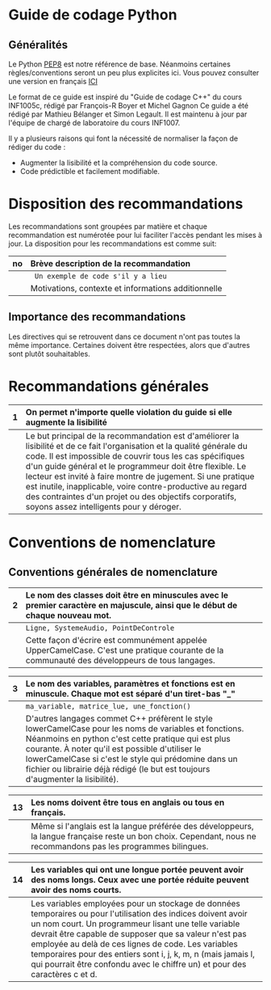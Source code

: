 # Guide de codage Python
## Généralités
Le Python [PEP8](https://www.python.org/dev/peps/pep-0008/) est notre référence de base. Néanmoins certaines règles/conventions seront un peu plus explicites ici.
Vous pouvez consulter une version en français [ICI](http://nguyen.univ-tln.fr/share/Python/pep8.pdf)


Le format de ce guide est inspiré du "Guide de codage C++" du cours INF1005c, rédigé par François-R Boyer et Michel Gagnon
Ce guide a été rédigé par Mathieu Bélanger et Simon Legault. Il est maintenu à jour par l'équipe de chargé de laboratoire du cours INF1007.

Il y a plusieurs raisons qui font la nécessité de normaliser la façon de rédiger du code :
- Augmenter la lisibilité et la compréhension du code source.
- Code prédictible et facilement modifiable.

# Disposition des recommandations
Les recommandations sont groupées par matière et chaque recommandation est numérotée pour lui faciliter l'accès pendant les mises à jour. La disposition pour les recommandations est comme suit:

| no | Brève description de la recommandation              |
|----|:----------------------------------------------------|
|    | ```­­­ Un exemple de code s'il y a lieu```         |
|    | Motivations, contexte et informations additionnelle |

## Importance des recommandations
Les directives qui se retrouvent dans ce document n'ont pas toutes la même importance. Certaines doivent être respectées, alors que d'autres sont plutôt souhaitables.

# Recommandations générales

| 1 | On permet n'importe quelle violation du guide si elle augmente la lisibilité |
|----|:----------------------------------------------------|
|    | Le but principal de la recommandation est d'améliorer la lisibilité et de ce fait l'organisation et la qualité générale du code. Il est impossible de couvrir tous les cas spécifiques d'un guide général et le programmeur doit être flexible. Le lecteur est invité à faire montre de jugement. Si une pratique est inutile, inapplicable, voire contre-productive au regard des contraintes d'un projet ou des objectifs corporatifs, soyons assez intelligents pour y déroger.|

# Conventions de nomenclature
## Conventions générales de nomenclature

| 2 | Le nom des classes doit être en minuscules avec le premier caractère en majuscule, ainsi que le début de chaque nouveau mot. |
|----|:----------------------------------------------------|
|    | ```Ligne, SystemeAudio, PointDeControle ```         |
|    | Cette façon d'écrire est communément appelée UpperCamelCase. C'est une pratique courante de la communauté des développeurs de tous langages. |


| 3 | Le nom des variables, paramètres et fonctions est en minuscule. Chaque mot est séparé d'un tiret-bas "_" |
|----|:----------------------------------------------------|
|    | ```ma_variable, matrice_lue, une_fonction()```         |
|    | D'autres langages commet C++ préfèrent le style lowerCamelCase pour les noms de variables et fonctions. Néanmoins en python c'est cette pratique qui est plus courante. À noter qu'il est possible d'utiliser le lowerCamelCase si c'est le style qui prédomine dans un fichier ou librairie déjà rédigé (le but est toujours d'augmenter la lisibilité).|

| 13 | Les noms doivent être tous en anglais ou tous en français. |
|----|:----------------------------------------------------|
|    | 	Même si l'anglais est la langue préférée des développeurs, la langue française reste un bon choix. Cependant, nous ne recommandons pas les programmes bilingues. |

| 14 | Les variables qui ont une longue portée peuvent avoir des noms longs. Ceux avec une portée réduite peuvent avoir des noms courts. |
|----|:----------------------------------------------------|
|    | Les variables employées pour un stockage de données temporaires ou pour l'utilisation des indices doivent avoir un nom court. Un programmeur lisant une telle variable devrait être capable de supposer que sa valeur n'est pas employée au delà de ces lignes de code. Les variables temporaires pour des entiers sont i, j, k, m, n (mais jamais l, qui pourrait être confondu avec le chiffre un) et pour des caractères c et d. |






























